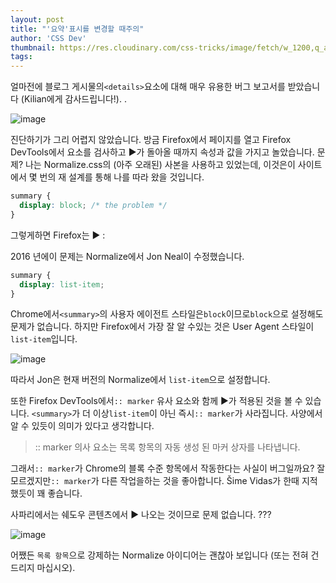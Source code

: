```yaml
---
layout: post
title: "'요약'표시를 변경할 때주의"
author: 'CSS Dev'
thumbnail: https://res.cloudinary.com/css-tricks/image/fetch/w_1200,q_auto,f_auto/https://css-tricks.com/wp-content/uploads/2021/01/4C5S1Ncg.jpg
tags: 
---
```



얼마전에 블로그 게시물의`<details>`요소에 대해 매우 유용한 버그 보고서를 받았습니다 (Kilian에게 감사드립니다!).
 .

![image](https://i0.wp.com/css-tricks.com/wp-content/uploads/2021/01/4C5S1Ncg.jpg?resize=1200%2C398&ssl=1)

진단하기가 그리 어렵지 않았습니다.
 방금 Firefox에서 페이지를 열고 Firefox DevTools에서 요소를 검사하고 ▶가 돌아올 때까지 속성과 값을 가지고 놀았습니다.
 문제?
 나는 Normalize.css의 (아주 오래된) 사본을 사용하고 있었는데, 이것은이 사이트에서 몇 번의 재 설계를 통해 나를 따라 왔을 것입니다.

```css
summary {
  display: block; /* the problem */
}
```

그렇게하면 Firefox는 ▶ :

2016 년에이 문제는 Normalize에서 Jon Neal이 수정했습니다.

```css
summary {
  display: list-item;
}
```

Chrome에서`<summary>`의 사용자 에이전트 스타일은`block`이므로`block`으로 설정해도 문제가 없습니다.
 하지만 Firefox에서 가장 잘 알 수있는 것은 User Agent 스타일이 `list-item`입니다.

![image](https://i0.wp.com/css-tricks.com/wp-content/uploads/2021/01/CleanShot-2021-01-07-at-12.43.04@2x.png?resize=920%2C330&ssl=1)

따라서 Jon은 현재 버전의 Normalize에서 `list-item`으로 설정합니다.

또한 Firefox DevTools에서`:: marker` 유사 요소와 함께 ▶가 적용된 것을 볼 수 있습니다.
 `<summary>`가 더 이상`list-item`이 아닌 즉시`:: marker`가 사라집니다.
 사양에서 알 수 있듯이 의미가 있다고 생각합니다.

> :: marker 의사 요소는 목록 항목의 자동 생성 된 마커 상자를 나타냅니다.

그래서`:: marker`가 Chrome의 블록 수준 항목에서 작동한다는 사실이 버그일까요?
 잘 모르겠지만`:: marker`가 다른 작업을하는 것을 좋아합니다.
 Šime Vidas가 한때 지적했듯이 꽤 좋습니다.

사파리에서는 쉐도우 콘텐츠에서 ▶ 나오는 것이므로 문제 없습니다. ???

![image](https://i1.wp.com/css-tricks.com/wp-content/uploads/2021/01/CleanShot-2021-01-07-at-12.50.26@2x.png?resize=716%2C210&ssl=1)

어쨌든 `목록 항목`으로 강제하는 Normalize 아이디어는 괜찮아 보입니다 (또는 전혀 건드리지 마십시오).